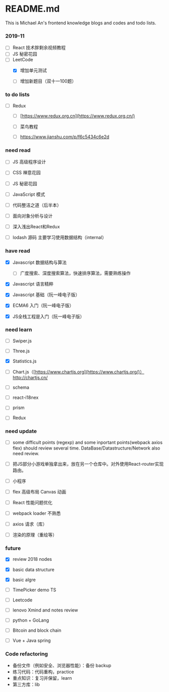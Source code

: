 # README.md

This is Michael An's frontend knowledge blogs and codes and todo lists.

### 2019-11

- [ ] React 技术胖剩余视频教程
- [ ] JS 秘密花园
- [ ] LeetCode
  - [x] 增加单元测试
  - [ ] 增加新题目（双十一100题）



### to do lists

- [ ] Redux
  - [ ] [https://www.redux.org.cn](https://www.redux.org.cn/) 
  - [ ] 菜鸟教程
  - [ ] https://www.jianshu.com/p/f6c5434c6e2d



### need read

- [ ] JS 高级程序设计
- [ ] CSS 禅意花园
- [ ] JS 秘密花园
- [ ] JavaScript 模式
- [ ] 代码整洁之道（后半本）
- [ ] 面向对象分析与设计
- [ ] 深入浅出React和Redux
- [ ] lodash 源码 主要学习使用数据结构（internal）



### have read

- [x] Javascript 数据结构与算法
  - [ ] 广度搜索、深度搜索算法，快速排序算法，需要熟练操作
- [x] Javascript 语言精粹
- [x] Javascript 基础（阮一峰电子版）
- [x] ECMA6 入门（阮一峰电子版）
- [x] JS全栈工程是入门（阮一峰电子版）



### need learn


- [ ] Swiper.js 
- [ ] Three.js
- [x] Statistics.js
- [ ] Chart.js（[https://www.chartjs.org](https://www.chartjs.org/)）http://chartjs.cn/
- [ ]  schema
- [ ] react-i18nex
- [ ] prism
- [ ] Redux



### need update

- [ ] some difficult points (regexp) and some inportant points(webpack axios flex) should review several time. DataBase/Datastructure/Network also need review.
- [ ]  把JS部分小游戏单独拿出来，放在另一个仓库中。对外使用React-router实现路由。
- [ ] 小程序
- [ ] flex 高级布局 Canvas 动画 
- [ ] React 性能问题优化
- [ ] webpack loader 不熟悉
- [ ] axios 请求（库）
- [ ] 渲染的原理（重绘等）



### future

- [x] review 2018 nodes
- [x] basic data structure
- [x] basic algre
- [ ] TimePicker demo TS
- [ ] Leetcode
- [ ] lenovo Xmind and notes review
- [ ] python + GoLang
- [ ] Bitcoin and block chain
- [ ] Vue + Java spring



### Code refactoring

- 备份文件（例如安全、浏览器性能）：备份 backup
- 练习代码：代码重构，practice
- 重点知识：复习并保留，learn
- 第三方库：lib

